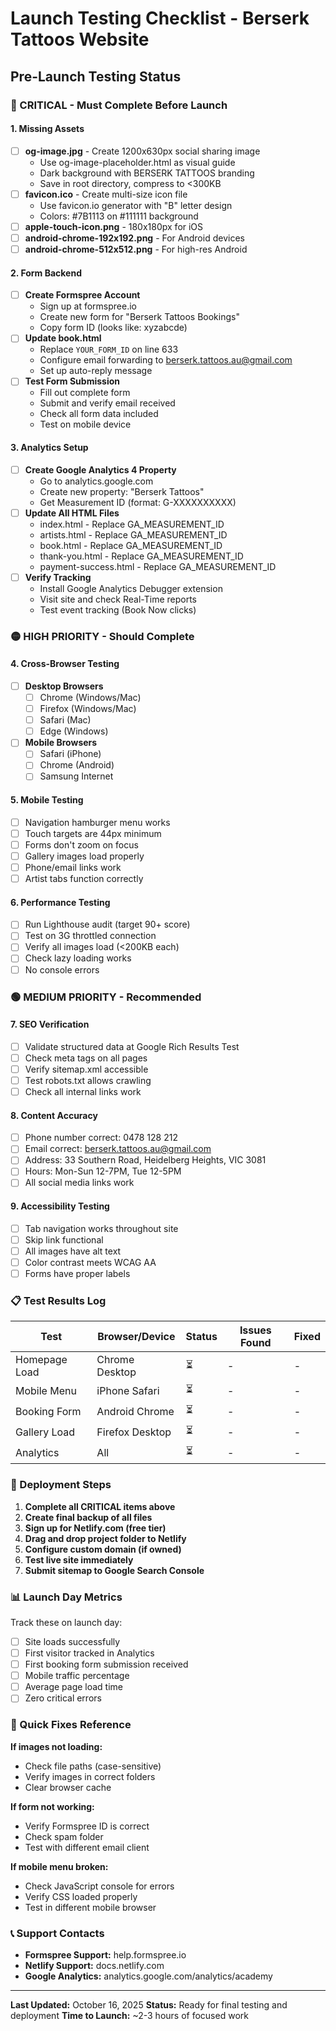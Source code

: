 # Launch Testing Checklist - Berserk Tattoos Website

## Pre-Launch Testing Status

### 🔴 CRITICAL - Must Complete Before Launch

#### 1. Missing Assets

- [ ] **og-image.jpg** - Create 1200x630px social sharing image
  - Use og-image-placeholder.html as visual guide
  - Dark background with BERSERK TATTOOS branding
  - Save in root directory, compress to <300KB
- [ ] **favicon.ico** - Create multi-size icon file
  - Use favicon.io generator with "B" letter design
  - Colors: #7B1113 on #111111 background
- [ ] **apple-touch-icon.png** - 180x180px for iOS
- [ ] **android-chrome-192x192.png** - For Android devices
- [ ] **android-chrome-512x512.png** - For high-res Android

#### 2. Form Backend

- [ ] **Create Formspree Account**
  - Sign up at formspree.io
  - Create new form for "Berserk Tattoos Bookings"
  - Copy form ID (looks like: xyzabcde)
- [ ] **Update book.html**
  - Replace `YOUR_FORM_ID` on line 633
  - Configure email forwarding to berserk.tattoos.au@gmail.com
  - Set up auto-reply message
- [ ] **Test Form Submission**
  - Fill out complete form
  - Submit and verify email received
  - Check all form data included
  - Test on mobile device

#### 3. Analytics Setup

- [ ] **Create Google Analytics 4 Property**
  - Go to analytics.google.com
  - Create new property: "Berserk Tattoos"
  - Get Measurement ID (format: G-XXXXXXXXXX)
- [ ] **Update All HTML Files**
  - index.html - Replace GA_MEASUREMENT_ID
  - artists.html - Replace GA_MEASUREMENT_ID
  - book.html - Replace GA_MEASUREMENT_ID
  - thank-you.html - Replace GA_MEASUREMENT_ID
  - payment-success.html - Replace GA_MEASUREMENT_ID
- [ ] **Verify Tracking**
  - Install Google Analytics Debugger extension
  - Visit site and check Real-Time reports
  - Test event tracking (Book Now clicks)

### 🟡 HIGH PRIORITY - Should Complete

#### 4. Cross-Browser Testing

- [ ] **Desktop Browsers**
  - [ ] Chrome (Windows/Mac)
  - [ ] Firefox (Windows/Mac)
  - [ ] Safari (Mac)
  - [ ] Edge (Windows)
- [ ] **Mobile Browsers**
  - [ ] Safari (iPhone)
  - [ ] Chrome (Android)
  - [ ] Samsung Internet

#### 5. Mobile Testing

- [ ] Navigation hamburger menu works
- [ ] Touch targets are 44px minimum
- [ ] Forms don't zoom on focus
- [ ] Gallery images load properly
- [ ] Phone/email links work
- [ ] Artist tabs function correctly

#### 6. Performance Testing

- [ ] Run Lighthouse audit (target 90+ score)
- [ ] Test on 3G throttled connection
- [ ] Verify all images load (<200KB each)
- [ ] Check lazy loading works
- [ ] No console errors

### 🟢 MEDIUM PRIORITY - Recommended

#### 7. SEO Verification

- [ ] Validate structured data at Google Rich Results Test
- [ ] Check meta tags on all pages
- [ ] Verify sitemap.xml accessible
- [ ] Test robots.txt allows crawling
- [ ] Check all internal links work

#### 8. Content Accuracy

- [ ] Phone number correct: 0478 128 212
- [ ] Email correct: berserk.tattoos.au@gmail.com
- [ ] Address: 33 Southern Road, Heidelberg Heights, VIC 3081
- [ ] Hours: Mon-Sun 12-7PM, Tue 12-5PM
- [ ] All social media links work

#### 9. Accessibility Testing

- [ ] Tab navigation works throughout site
- [ ] Skip link functional
- [ ] All images have alt text
- [ ] Color contrast meets WCAG AA
- [ ] Forms have proper labels

### 📋 Test Results Log

| Test          | Browser/Device  | Status | Issues Found | Fixed |
| ------------- | --------------- | ------ | ------------ | ----- |
| Homepage Load | Chrome Desktop  | ⏳     | -            | -     |
| Mobile Menu   | iPhone Safari   | ⏳     | -            | -     |
| Booking Form  | Android Chrome  | ⏳     | -            | -     |
| Gallery Load  | Firefox Desktop | ⏳     | -            | -     |
| Analytics     | All             | ⏳     | -            | -     |

### 🚀 Deployment Steps

1. **Complete all CRITICAL items above**
2. **Create final backup of all files**
3. **Sign up for Netlify.com (free tier)**
4. **Drag and drop project folder to Netlify**
5. **Configure custom domain (if owned)**
6. **Test live site immediately**
7. **Submit sitemap to Google Search Console**

### 📊 Launch Day Metrics

Track these on launch day:

- [ ] Site loads successfully
- [ ] First visitor tracked in Analytics
- [ ] First booking form submission received
- [ ] Mobile traffic percentage
- [ ] Average page load time
- [ ] Zero critical errors

### 🔧 Quick Fixes Reference

**If images not loading:**

- Check file paths (case-sensitive)
- Verify images in correct folders
- Clear browser cache

**If form not working:**

- Verify Formspree ID is correct
- Check spam folder
- Test with different email client

**If mobile menu broken:**

- Check JavaScript console for errors
- Verify CSS loaded properly
- Test in different mobile browser

### 📞 Support Contacts

- **Formspree Support:** help.formspree.io
- **Netlify Support:** docs.netlify.com
- **Google Analytics:** analytics.google.com/analytics/academy

---

**Last Updated:** October 16, 2025
**Status:** Ready for final testing and deployment
**Time to Launch:** ~2-3 hours of focused work
